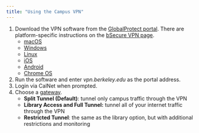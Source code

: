 ```yaml
---
title: "Using the Campus VPN"
---
```

1.  Download the VPN software from the [GlobalProtect
    portal](https://vpn.berkeley.edu/global-protect/getsoftwarepage.esp).
    There are platform-specific instructions on the [bSecure VPN
    page](https://security.berkeley.edu/services/bsecure/bsecure-remote-access-vpn).
    - [macOS](https://berkeley.service-now.com/kb_view.do?sys_kb_id=4d1d9adbdb656f40775617e15b961975&sysparm_tsqueryId=0637be851b027f04bc27feeccd4bcb76&sysparm_rank=3)
    - [Windows](https://berkeley.service-now.com/kb_view.do?sys_kb_id=2aad90851bf97f400935caad1e4bcb72)
    - [Linux](https://berkeley.service-now.com/nav_to.do?uri=%2Fkb_view.do%3Fsys_kb_id%3D85a26b581b8545900b6b5537624bcb14)
    - [iOS](https://berkeley.service-now.com/kb_view.do?sysparm_article=KB0012482)
    - [Android](https://berkeley.service-now.com/kb_view.do?sysparm_article=KB0012483)
    - [Chrome
      OS](https://berkeley.service-now.com/kb_view.do?sysparm_article=KB0012484)
2.  Run the software and enter *vpn.berkeley.edu* as the portal address.
3.  Login via CalNet when prompted.
4.  Choose a
    [gateway](https://berkeley.service-now.com/kb_view.do?sys_kb_id=b903da461badb7880935caad1e4bcb63).
    - **Split Tunnel (Default)**: tunnel only campus traffic through the
      VPN
    - ****Library Access and Full Tunnel**:** tunnel all of your
      internet traffic through the VPN
    - ****Restricted Tunnel****: the same as the library option, but
      with additional restrictions and monitoring

 
